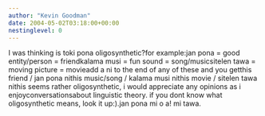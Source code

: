 ```yaml
---
author: "Kevin Goodman"
date: 2004-05-02T03:18:00+00:00
nestinglevel: 0
---
```

I was thinking is toki pona oligosynthetic?for example:jan pona = good entity/person = friendkalama musi = fun sound = song/musicsitelen tawa = moving picture = movieadd a ni to the end of any of these and you getthis friend / jan pona nithis music/song / kalama musi nithis movie / sitelen tawa nithis seems rather oligosynthetic, i would appreciate any opinions as i enjoyconversationsabout linguistic theory. if you dont know what oligosynthetic means, look it up:).jan pona mi o a! mi tawa.